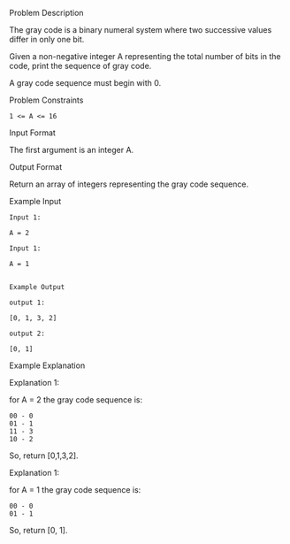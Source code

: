 Problem Description

The gray code is a binary numeral system where two successive values differ in only one bit.

Given a non-negative integer A representing the total number of bits in the code, print the sequence of gray code.

A gray code sequence must begin with 0.



Problem Constraints
    
    1 <= A <= 16



Input Format

The first argument is an integer A.



Output Format

Return an array of integers representing the gray code sequence.



Example Input
    
    Input 1:
    
    A = 2
    
    Input 1:
    
    A = 1
    
    
    Example Output
    
    output 1:
    
    [0, 1, 3, 2]
    
    output 2:
    
    [0, 1]


Example Explanation

Explanation 1:

for A = 2 the gray code sequence is:

    00 - 0
    01 - 1
    11 - 3
    10 - 2

So, return [0,1,3,2].

Explanation 1:

for A = 1 the gray code sequence is:

    00 - 0
    01 - 1

So, return [0, 1].
